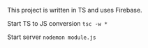 This project is written in TS and uses Firebase.

Start TS to JS conversion `tsc -w *`

Start server `nodemon module.js`

